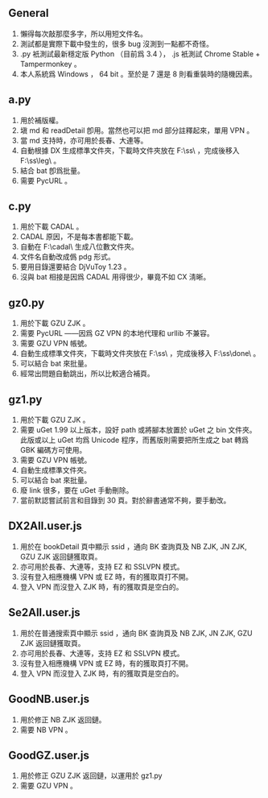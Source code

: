 ## General
1. 懶得每次敲那麼多字，所以用短文件名。
2. 測試都是實際下載中發生的，很多 bug 沒測到一點都不奇怪。
3. .py 衹測試最新穩定版 Python （目前爲 3.4 ）， .js 衹測試 Chrome Stable + Tampermonkey 。
4. 本人系統爲 Windows ， 64 bit 。至於是 7 還是 8 則看重裝時的隨機因素。

## a.py
1. 用於補版權。
2. 塡 md 和 readDetail 卽用。當然也可以把 md 部分註釋起來，單用 VPN 。
3. 當 md 支持時，亦可用於長春、大連等。
4. 自動根據 DX 生成標準文件夾，下載時文件夾放在 F:\\ss\\ ，完成後移入 F:\\ss\\leg\\ 。
5. 結合 bat 卽爲批量。
6. 需要 PycURL 。

## c.py
1. 用於下載 CADAL 。
2. CADAL 原因，不是每本書都能下載。
3. 自動在 F:\\cadal\\ 生成八位數文件夾。
4. 文件名自動改成僞 pdg 形式。
5. 要用目錄還要結合 DjVuToy 1.23 。
6. 沒與 bat 相接是因爲 CADAL 用得很少，畢竟不如 CX 淸晰。

## gz0.py
1. 用於下載 GZU ZJK 。
2. 需要 PycURL ——因爲 GZ VPN 的本地代理和 urllib 不兼容。
3. 需要 GZU VPN 帳號。
4. 自動生成標準文件夾，下載時文件夾放在 F:\\ss\\ ，完成後移入 F:\\ss\\done\\ 。
5. 可以結合 bat 來批量。
6. 經常出問題自動跳出，所以比較適合補頁。

## gz1.py
1. 用於下載 GZU ZJK 。
2. 需要 uGet 1.99 以上版本，設好 path 或將腳本放置於 uGet 之 bin 文件夾。此版或以上 uGet 均爲 Unicode 程序，而舊版則需要把所生成之 bat 轉爲 GBK 編碼方可使用。
3. 需要 GZU VPN 帳號。
4. 自動生成標準文件夾。
5. 可以結合 bat 來批量。
6. 廢 link 很多，要在 uGet 手動刪除。
7. 當前默認嘗試前言和目錄到 30 頁。對於辭書通常不夠，要手動改。

## DX2All.user.js
1. 用於在 bookDetail 頁中顯示 ssid ，通向 BK 查詢頁及 NB ZJK, JN ZJK, GZU ZJK 返回鏈獲取頁。
2. 亦可用於長春、大連等，支持 EZ 和 SSLVPN 模式。
3. 沒有登入相應機構 VPN 或 EZ 時，有的獲取頁打不開。
4. 登入 VPN 而沒登入 ZJK 時，有的獲取頁是空白的。

## Se2All.user.js
1. 用於在普通搜索頁中顯示 ssid ，通向 BK 查詢頁及 NB ZJK, JN ZJK, GZU ZJK 返回鏈獲取頁。
2. 亦可用於長春、大連等，支持 EZ 和 SSLVPN 模式。
3. 沒有登入相應機構 VPN 或 EZ 時，有的獲取頁打不開。
4. 登入 VPN 而沒登入 ZJK 時，有的獲取頁是空白的。

## GoodNB.user.js
1. 用於修正 NB ZJK 返回鏈。
2. 需要 NB VPN 。

## GoodGZ.user.js
1. 用於修正 GZU ZJK 返回鏈，以運用於 gz1.py
2. 需要 GZU VPN 。